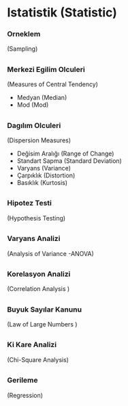 # Istatistik (Statistic)

### Orneklem
(Sampling)

##
### Merkezi Egilim Olculeri
(Measures of Central Tendency)

  * Medyan (Median)
  * Mod (Mod)
##
### Dagılım Olculeri
(Dispersion Measures)

  * Değisim Aralığı (Range of Change)
  * Standart Sapma (Standard Deviation)
  * Varyans (Variance)
  * Çarpıklık (Distortion)
  * Basıklık (Kurtosis)

##
### Hipotez Testi
 (Hypothesis Testing)
##
### Varyans Analizi
(Analysis of Variance -ANOVA)

##
### Korelasyon Analizi
(Correlation Analysis )

##
### Buyuk Sayılar Kanunu
(Law of Large Numbers )

##
### Ki Kare Analizi
(Chi-Square Analysis)

##
### Gerileme
(Regression)


##
